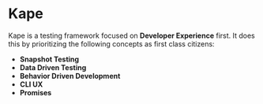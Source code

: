 # Kape

Kape is a testing framework focused on **Developer Experience** first. It does
this by prioritizing the following concepts as first class citizens:

 - **Snapshot Testing**
 - **Data Driven Testing** 
 - **Behavior Driven Development**
 - **CLI UX**
 - **Promises**
